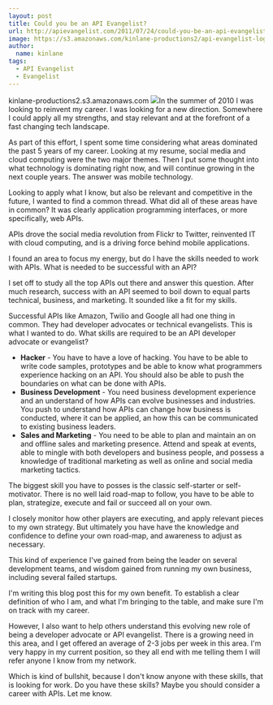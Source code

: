 ```yaml
---
layout: post
title: Could you be an API Evangelist?
url: http://apievangelist.com/2011/07/24/could-you-be-an-api-evangelist/
image: https://s3.amazonaws.com/kinlane-productions2/api-evangelist-logos/api-evangelist-butterfly-vertical.png
author:
  name: kinlane
tags:
  - API Evangelist
  - Evangelist
---
```

kinlane-productions2.s3.amazonaws.com ![](http://kinlane-productions.s3.amazonaws.com/api-evangelist/api-evangelist-tag-cloud-1.png)In the summer of 2010 I was looking to reinvent my career. I was looking for a new direction. Somewhere I could apply all my strengths, and stay relevant and at the forefront of a fast changing tech landscape.

As part of this effort, I spent some time considering what areas dominated the past 5 years of my career. Looking at my resume, social media and cloud computing were the two major themes. Then I put some thought into what technology is dominating right now, and will continue growing in the next couple years. The answer was mobile technology.

Looking to apply what I know, but also be relevant and competitive in the future, I wanted to find a common thread. What did all of these areas have in common? It was clearly application programming interfaces, or more specifically, web APIs.

APIs drove the social media revolution from Flickr to Twitter, reinvented IT with cloud computing, and is a driving force behind mobile applications.

I found an area to focus my energy, but do I have the skills needed to work with APIs. What is needed to be successful with an API?

I set off to study all the top APIs out there and answer this question. After much research, success with an API seemed to boil down to equal parts technical, business, and marketing. It sounded like a fit for my skills.

Successful APIs like Amazon, Twilio and Google all had one thing in common. They had developer advocates or technical evangelists. This is what I wanted to do. What skills are required to be an API developer advocate or evangelist?

*   **Hacker** - You have to have a love of hacking. You have to be able to write code samples, prototypes and be able to know what programmers experience hacking on an API. You should also be able to push the boundaries on what can be done with APIs.
*   **Business Development** - You need business development experience and an understand of how APIs can evolve businesses and industries. You push to understand how APIs can change how business is conducted, where it can be applied, an how this can be communicated to existing business leaders.
*   **Sales and Marketing** - You need to be able to plan and maintain an on and offline sales and marketing presence. Attend and speak at events, able to mingle with both developers and business people, and possess a knowledge of traditional marketing as well as online and social media marketing tactics.

The biggest skill you have to posses is the classic self-starter or self-motivator. There is no well laid road-map to follow, you have to be able to plan, strategize, execute and fail or succeed all on your own.

I closely monitor how other players are executing, and apply relevant pieces to my own strategy. But ultimately you have have the knowledge and confidence to define your own road-map, and awareness to adjust as necessary.

This kind of experience I've gained from being the leader on several development teams, and wisdom gained from running my own business, including several failed startups.

I'm writing this blog post this for my own benefit. To establish a clear definition of who I am, and what I'm bringing to the table, and make sure I'm on track with my career.

However, I also want to help others understand this evolving new role of being a developer advocate or API evangelist. There is a growing need in this area, and I get offered an average of 2-3 jobs per week in this area. I'm very happy in my current position, so they all end with me telling them I will refer anyone I know from my network.

Which is kind of bullshit, because I don't know anyone with these skills, that is looking for work. Do you have these skills? Maybe you should consider a career with APIs. Let me know.